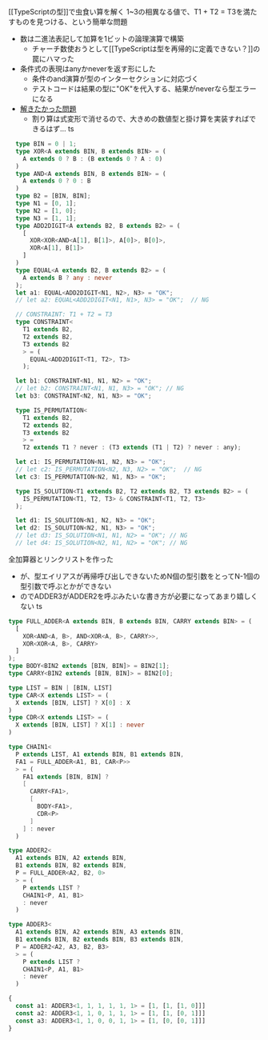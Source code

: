 
[[TypeScriptの型]]で虫食い算を解く
1~3の相異なる値で、T1 + T2 = T3を満たすものを見つける、という簡単な問題
- 数は二進法表記して加算を1ビットの論理演算で構築
    - チャーチ数使おうとして[[TypeScriptは型を再帰的に定義できない？]]の罠にハマった
- 条件式の表現はanyかneverを返す形にした
    - 条件のand演算が型のインターセクションに対応づく
    - テストコードは結果の型に"OK"を代入する、結果がneverなら型エラーになる
- [解きたかった問題](https://twitter.com/keisei_otsuka/status/1223841916405440512?s=21)
    - 割り算は式変形で消せるので、大きめの数値型と掛け算を実装すればできるはず…
ts

```typescript
  type BIN = 0 | 1;
  type XOR<A extends BIN, B extends BIN> = (
    A extends 0 ? B : (B extends 0 ? A : 0)
  )
  type AND<A extends BIN, B extends BIN> = (
    A extends 0 ? 0 : B
  )
  type B2 = [BIN, BIN];
  type N1 = [0, 1];
  type N2 = [1, 0];
  type N3 = [1, 1];
  type ADD2DIGIT<A extends B2, B extends B2> = (
    [
      XOR<XOR<AND<A[1], B[1]>, A[0]>, B[0]>,
      XOR<A[1], B[1]>
    ]
  )
  type EQUAL<A extends B2, B extends B2> = (
    A extends B ? any : never
  );
  let a1: EQUAL<ADD2DIGIT<N1, N2>, N3> = "OK";
  // let a2: EQUAL<ADD2DIGIT<N1, N1>, N3> = "OK";  // NG

  // CONSTRAINT: T1 + T2 = T3
  type CONSTRAINT<
    T1 extends B2,
    T2 extends B2,
    T3 extends B2
    > = (
      EQUAL<ADD2DIGIT<T1, T2>, T3>
    );

  let b1: CONSTRAINT<N1, N1, N2> = "OK";
  // let b2: CONSTRAINT<N1, N1, N3> = "OK"; // NG
  let b3: CONSTRAINT<N2, N1, N3> = "OK";

  type IS_PERMUTATION<
    T1 extends B2,
    T2 extends B2,
    T3 extends B2
    > =
    T2 extends T1 ? never : (T3 extends (T1 | T2) ? never : any);

  let c1: IS_PERMUTATION<N1, N2, N3> = "OK";
  // let c2: IS_PERMUTATION<N2, N3, N2> = "OK";  // NG
  let c3: IS_PERMUTATION<N2, N1, N3> = "OK";

  type IS_SOLUTION<T1 extends B2, T2 extends B2, T3 extends B2> = (
    IS_PERMUTATION<T1, T2, T3> & CONSTRAINT<T1, T2, T3>
  );

  let d1: IS_SOLUTION<N1, N2, N3> = "OK";
  let d2: IS_SOLUTION<N2, N1, N3> = "OK";
  // let d3: IS_SOLUTION<N1, N1, N2> = "OK"; // NG
  // let d4: IS_SOLUTION<N2, N1, N2> = "OK"; // NG
```


全加算器とリンクリストを作った
- が、型エイリアスが再帰呼び出しできないためN個の型引数をとってN-1個の型引数で呼ぶとかができない
- のでADDER3がADDER2を呼ぶみたいな書き方が必要になってあまり嬉しくない
ts

```typescript
type FULL_ADDER<A extends BIN, B extends BIN, CARRY extends BIN> = (
  [
    XOR<AND<A, B>, AND<XOR<A, B>, CARRY>>,
    XOR<XOR<A, B>, CARRY>
  ]
);
type BODY<BIN2 extends [BIN, BIN]> = BIN2[1];
type CARRY<BIN2 extends [BIN, BIN]> = BIN2[0];

type LIST = BIN | [BIN, LIST]
type CAR<X extends LIST> = (
  X extends [BIN, LIST] ? X[0] : X
)
type CDR<X extends LIST> = (
  X extends [BIN, LIST] ? X[1] : never
)

type CHAIN1<
  P extends LIST, A1 extends BIN, B1 extends BIN,
  FA1 = FULL_ADDER<A1, B1, CAR<P>>
  > = (
    FA1 extends [BIN, BIN] ?
    [
      CARRY<FA1>,
      [
        BODY<FA1>,
        CDR<P>
      ]
    ] : never
  )

type ADDER2<
  A1 extends BIN, A2 extends BIN,
  B1 extends BIN, B2 extends BIN,
  P = FULL_ADDER<A2, B2, 0>
  > = (
    P extends LIST ?
    CHAIN1<P, A1, B1>
    : never
  )

type ADDER3<
  A1 extends BIN, A2 extends BIN, A3 extends BIN,
  B1 extends BIN, B2 extends BIN, B3 extends BIN,
  P = ADDER2<A2, A3, B2, B3>
  > = (
    P extends LIST ?
    CHAIN1<P, A1, B1>
    : never
  )

{
  const a1: ADDER3<1, 1, 1, 1, 1, 1> = [1, [1, [1, 0]]]
  const a2: ADDER3<1, 1, 0, 1, 1, 1> = [1, [1, [0, 1]]]
  const a3: ADDER3<1, 1, 0, 0, 1, 1> = [1, [0, [0, 1]]]
}
```

